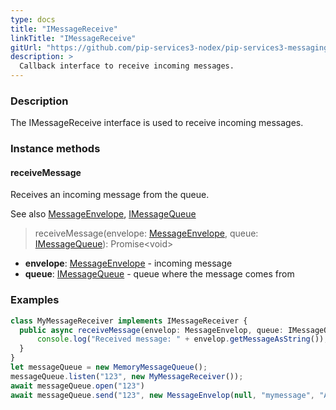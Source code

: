 ```yaml
---
type: docs
title: "IMessageReceive"
linkTitle: "IMessageReceive"
gitUrl: "https://github.com/pip-services3-nodex/pip-services3-messaging-nodex"
description: >
  Callback interface to receive incoming messages.
---
```


### Description

The IMessageReceive interface is used to receive incoming messages. 

### Instance methods

#### receiveMessage
Receives an incoming message from the queue.

See also [MessageEnvelope](../message_envelope), [IMessageQueue](../imessage_queue)

> receiveMessage(envelope: [MessageEnvelope](../message_envelope), queue: [IMessageQueue](../imessage_queue)): Promise\<void\>

- **envelope**: [MessageEnvelope](../message_envelope) - incoming message
- **queue**: [IMessageQueue](../imessage_queue) - queue where the message comes from

### Examples

```typescript
class MyMessageReceiver implements IMessageReceiver {
  public async receiveMessage(envelop: MessageEnvelop, queue: IMessageQueue): Promise<void> {
      console.log("Received message: " + envelop.getMessageAsString());
  }
}
let messageQueue = new MemoryMessageQueue();
messageQueue.listen("123", new MyMessageReceiver());
await messageQueue.open("123")
await messageQueue.send("123", new MessageEnvelop(null, "mymessage", "ABC")); // Output in console: "ABC"
```

